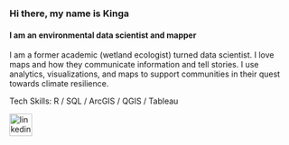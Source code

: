 ### Hi there, my name is Kinga
#### I am an environmental data scientist and mapper
I am a former academic (wetland ecologist) turned data scientist. I love maps and how they communicate information and tell stories. I use analytics, visualizations, and maps to support communities in their quest towards climate resilience.

Tech Skills: R / SQL / ArcGIS / QGIS / Tableau 



[<img src='https://cdn.jsdelivr.net/npm/simple-icons@3.0.1/icons/linkedin.svg' alt='linkedin' height='40'>](https://www.linkedin.com/in/https://www.linkedin.com/in/kingashill//)  

